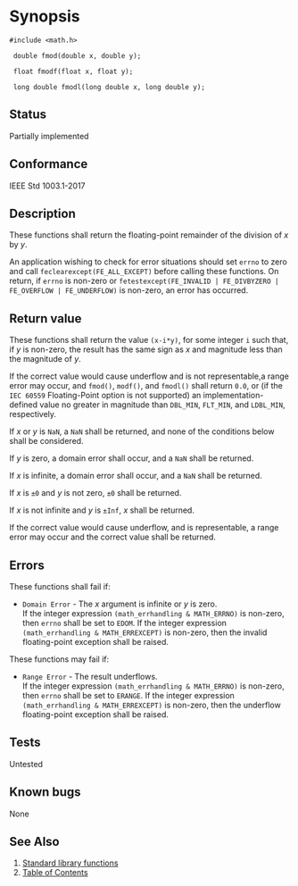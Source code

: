 # Synopsis 
`#include <math.h>`</br>

` double fmod(double x, double y);`</br>

` float fmodf(float x, float y);`</br>

` long double fmodl(long double x, long double y);`</br>

## Status
Partially implemented
## Conformance
IEEE Std 1003.1-2017
## Description


These functions shall return the floating-point remainder of the division of _x_ by _y_.

An application wishing to check for error situations should set `errno` to zero and call
`feclearexcept(FE_ALL_EXCEPT)` before calling these functions. On return, if `errno` is non-zero or
`fetestexcept(FE_INVALID | FE_DIVBYZERO | FE_OVERFLOW | FE_UNDERFLOW)` is non-zero, an error has occurred.


## Return value


These functions shall return the value `(x-i*y)`, for some integer `i` such that, if _y_ is non-zero, the result has the same sign as _x_ and magnitude less than the magnitude of _y_.

If the correct value would cause underflow and is not representable,a range error may occur, and `fmod()`, `modf()`, and `fmodl()` shall return `0.0`, or (if the `IEC 60559` Floating-Point option is not supported) an implementation-defined value no greater in magnitude than `DBL_MIN`, `FLT_MIN`, and `LDBL_MIN`, respectively.

If _x_ or _y_ is `NaN`, a `NaN` shall be returned, and none of the conditions below shall be considered.

If _y_ is zero, a domain error shall occur, and a `NaN` shall be returned.

If _x_ is infinite, a domain error shall occur, and a `NaN` shall be returned.

If _x_ is `±0` and _y_ is not zero, `±0` shall be returned.

If _x_ is not infinite and _y_ is `±Inf`, _x_ shall be returned.

If the correct value would cause underflow, and is representable, a range error may occur and the correct value shall be returned.


## Errors


These functions shall fail if:

 * `Domain Error` - The _x_ argument is infinite or _y_ is zero. </br>
 If the integer expression `(math_errhandling & MATH_ERRNO)` is non-zero, then `errno` shall be set to `EDOM`. If
the integer expression `(math_errhandling & MATH_ERREXCEPT)` is non-zero, then the invalid floating-point exception shall
be raised.


These functions may fail if:

 * `Range Error` - The result underflows. </br>
 If the integer expression `(math_errhandling & MATH_ERRNO)` is non-zero, then `errno` shall be set to `ERANGE`. If
the integer expression `(math_errhandling & MATH_ERREXCEPT)` is non-zero, then the underflow floating-point exception
shall be raised.


## Tests

Untested

## Known bugs

None

## See Also 
1. [Standard library functions](../README.md)
2. [Table of Contents](../../../README.md)
